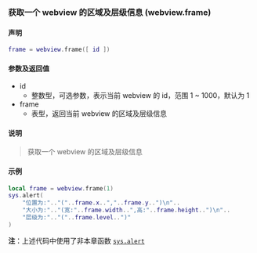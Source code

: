 ### 获取一个 webview 的区域及层级信息 \(**webview\.frame**\)


#### 声明
```lua
frame = webview.frame([ id ])
```


#### 参数及返回值
- id
    - 整数型，可选参数，表示当前 webview 的 id，范围 1 ~ 1000，默认为 1
- frame
    - 表型，返回当前 webview 的区域及层级信息


#### 说明
> 获取一个 webview 的区域及层级信息  


#### 示例  
```lua
local frame = webview.frame(1)
sys.alert(
    "位置为:".."("..frame.x..","..frame.y..")\n"..
    "大小为:".."(宽:"..frame.width..",高:"..frame.height..")\n"..
    "层级为:".."("..frame.level..")"
)
```
**注**：上述代码中使用了非本章函数 [`sys.alert`](/Handbook/sys/sys.alert.md)  


